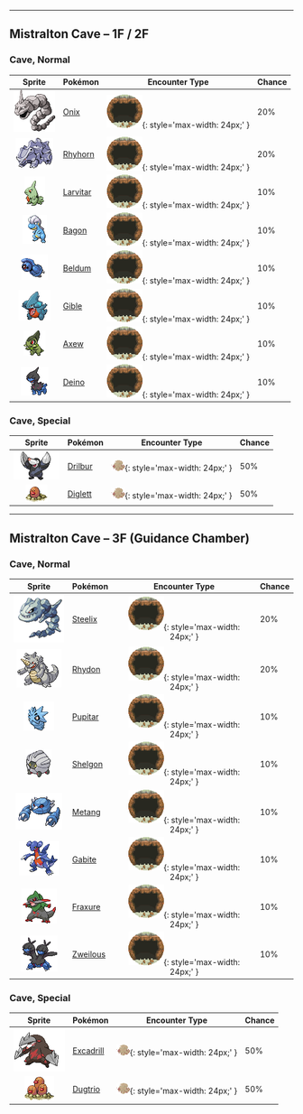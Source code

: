

---

## Mistralton Cave – 1F / 2F

### Cave, Normal


| Sprite | Pokémon | Encounter Type | Chance |
| :---: | --- | :---: | --- |
| ![Onix](https://raw.githubusercontent.com/PokeAPI/sprites/master/sprites/pokemon/versions/generation-v/black-white/animated/95.gif) | [Onix](../pokemon/onix.md/) | ![Cave, Normal](../assets/encounter_types/cave_normal.png){: style='max-width: 24px;' } | 20% |
| ![Rhyhorn](https://raw.githubusercontent.com/PokeAPI/sprites/master/sprites/pokemon/versions/generation-v/black-white/animated/111.gif) | [Rhyhorn](../pokemon/rhyhorn.md/) | ![Cave, Normal](../assets/encounter_types/cave_normal.png){: style='max-width: 24px;' } | 20% |
| ![Larvitar](https://raw.githubusercontent.com/PokeAPI/sprites/master/sprites/pokemon/versions/generation-v/black-white/animated/246.gif) | [Larvitar](../pokemon/larvitar.md/) | ![Cave, Normal](../assets/encounter_types/cave_normal.png){: style='max-width: 24px;' } | 10% |
| ![Bagon](https://raw.githubusercontent.com/PokeAPI/sprites/master/sprites/pokemon/versions/generation-v/black-white/animated/371.gif) | [Bagon](../pokemon/bagon.md/) | ![Cave, Normal](../assets/encounter_types/cave_normal.png){: style='max-width: 24px;' } | 10% |
| ![Beldum](https://raw.githubusercontent.com/PokeAPI/sprites/master/sprites/pokemon/versions/generation-v/black-white/animated/374.gif) | [Beldum](../pokemon/beldum.md/) | ![Cave, Normal](../assets/encounter_types/cave_normal.png){: style='max-width: 24px;' } | 10% |
| ![Gible](https://raw.githubusercontent.com/PokeAPI/sprites/master/sprites/pokemon/versions/generation-v/black-white/animated/443.gif) | [Gible](../pokemon/gible.md/) | ![Cave, Normal](../assets/encounter_types/cave_normal.png){: style='max-width: 24px;' } | 10% |
| ![Axew](https://raw.githubusercontent.com/PokeAPI/sprites/master/sprites/pokemon/versions/generation-v/black-white/animated/610.gif) | [Axew](../pokemon/axew.md/) | ![Cave, Normal](../assets/encounter_types/cave_normal.png){: style='max-width: 24px;' } | 10% |
| ![Deino](https://raw.githubusercontent.com/PokeAPI/sprites/master/sprites/pokemon/versions/generation-v/black-white/animated/633.gif) | [Deino](../pokemon/deino.md/) | ![Cave, Normal](../assets/encounter_types/cave_normal.png){: style='max-width: 24px;' } | 10%

### Cave, Special


| Sprite | Pokémon | Encounter Type | Chance |
| :---: | --- | :---: | --- |
| ![Drilbur](https://raw.githubusercontent.com/PokeAPI/sprites/master/sprites/pokemon/versions/generation-v/black-white/animated/529.gif) | [Drilbur](../pokemon/drilbur.md/) | ![Cave, Special](../assets/encounter_types/cave_special.png){: style='max-width: 24px;' } | 50% |
| ![Diglett](https://raw.githubusercontent.com/PokeAPI/sprites/master/sprites/pokemon/versions/generation-v/black-white/animated/50.gif) | [Diglett](../pokemon/diglett.md/) | ![Cave, Special](../assets/encounter_types/cave_special.png){: style='max-width: 24px;' } | 50%

---

## Mistralton Cave – 3F (Guidance Chamber)

### Cave, Normal


| Sprite | Pokémon | Encounter Type | Chance |
| :---: | --- | :---: | --- |
| ![Steelix](https://raw.githubusercontent.com/PokeAPI/sprites/master/sprites/pokemon/versions/generation-v/black-white/animated/208.gif) | [Steelix](../pokemon/steelix.md/) | ![Cave, Normal](../assets/encounter_types/cave_normal.png){: style='max-width: 24px;' } | 20% |
| ![Rhydon](https://raw.githubusercontent.com/PokeAPI/sprites/master/sprites/pokemon/versions/generation-v/black-white/animated/112.gif) | [Rhydon](../pokemon/rhydon.md/) | ![Cave, Normal](../assets/encounter_types/cave_normal.png){: style='max-width: 24px;' } | 20% |
| ![Pupitar](https://raw.githubusercontent.com/PokeAPI/sprites/master/sprites/pokemon/versions/generation-v/black-white/animated/247.gif) | [Pupitar](../pokemon/pupitar.md/) | ![Cave, Normal](../assets/encounter_types/cave_normal.png){: style='max-width: 24px;' } | 10% |
| ![Shelgon](https://raw.githubusercontent.com/PokeAPI/sprites/master/sprites/pokemon/versions/generation-v/black-white/animated/372.gif) | [Shelgon](../pokemon/shelgon.md/) | ![Cave, Normal](../assets/encounter_types/cave_normal.png){: style='max-width: 24px;' } | 10% |
| ![Metang](https://raw.githubusercontent.com/PokeAPI/sprites/master/sprites/pokemon/versions/generation-v/black-white/animated/375.gif) | [Metang](../pokemon/metang.md/) | ![Cave, Normal](../assets/encounter_types/cave_normal.png){: style='max-width: 24px;' } | 10% |
| ![Gabite](https://raw.githubusercontent.com/PokeAPI/sprites/master/sprites/pokemon/versions/generation-v/black-white/animated/444.gif) | [Gabite](../pokemon/gabite.md/) | ![Cave, Normal](../assets/encounter_types/cave_normal.png){: style='max-width: 24px;' } | 10% |
| ![Fraxure](https://raw.githubusercontent.com/PokeAPI/sprites/master/sprites/pokemon/versions/generation-v/black-white/animated/611.gif) | [Fraxure](../pokemon/fraxure.md/) | ![Cave, Normal](../assets/encounter_types/cave_normal.png){: style='max-width: 24px;' } | 10% |
| ![Zweilous](https://raw.githubusercontent.com/PokeAPI/sprites/master/sprites/pokemon/versions/generation-v/black-white/animated/634.gif) | [Zweilous](../pokemon/zweilous.md/) | ![Cave, Normal](../assets/encounter_types/cave_normal.png){: style='max-width: 24px;' } | 10%

### Cave, Special


| Sprite | Pokémon | Encounter Type | Chance |
| :---: | --- | :---: | --- |
| ![Excadrill](https://raw.githubusercontent.com/PokeAPI/sprites/master/sprites/pokemon/versions/generation-v/black-white/animated/530.gif) | [Excadrill](../pokemon/excadrill.md/) | ![Cave, Special](../assets/encounter_types/cave_special.png){: style='max-width: 24px;' } | 50% |
| ![Dugtrio](https://raw.githubusercontent.com/PokeAPI/sprites/master/sprites/pokemon/versions/generation-v/black-white/animated/51.gif) | [Dugtrio](../pokemon/dugtrio.md/) | ![Cave, Special](../assets/encounter_types/cave_special.png){: style='max-width: 24px;' } | 50% |
